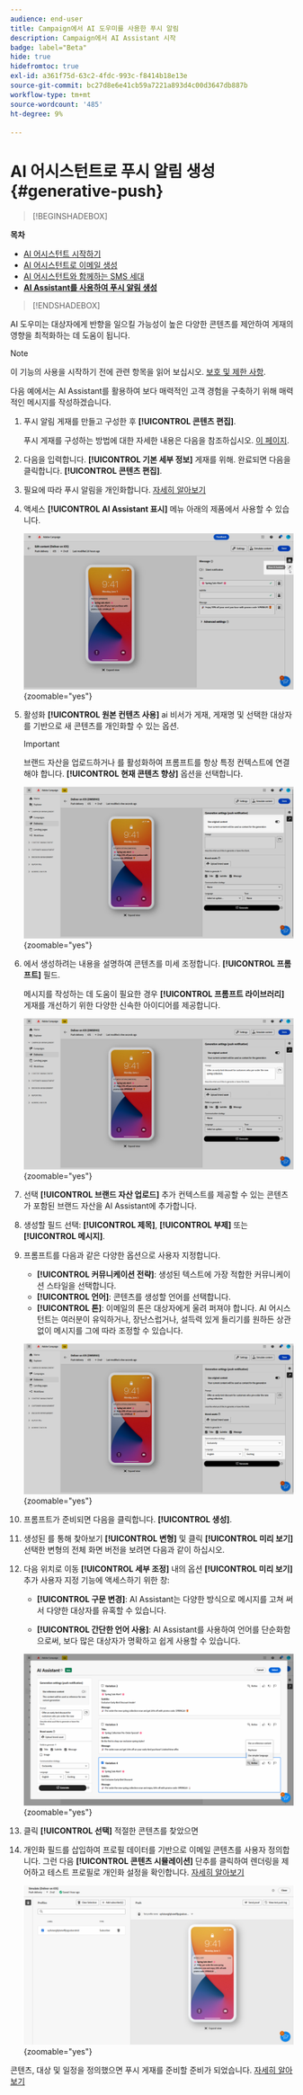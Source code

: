 ```yaml
---
audience: end-user
title: Campaign에서 AI 도우미를 사용한 푸시 알림
description: Campaign에서 AI Assistant 시작
badge: label="Beta"
hide: true
hidefromtoc: true
exl-id: a361f75d-63c2-4fdc-993c-f8414b18e13e
source-git-commit: bc27d8e6e41cb59a7221a893d4c00d3647db887b
workflow-type: tm+mt
source-wordcount: '485'
ht-degree: 9%

---
```


# AI 어시스턴트로 푸시 알림 생성 {#generative-push}

>[!BEGINSHADEBOX]

**목차**

* [AI 어시스턴트 시작하기](generative-gs.md)
* [AI 어시스턴트로 이메일 생성](generative-content.md)
* [AI 어시스턴트와 함께하는 SMS 세대](generative-sms.md)
* **[AI Assistant를 사용하여 푸시 알림 생성](generative-push.md)**

>[!ENDSHADEBOX]


AI 도우미는 대상자에게 반향을 일으킬 가능성이 높은 다양한 콘텐츠를 제안하여 게재의 영향을 최적화하는 데 도움이 됩니다.

>[!NOTE]
>
>이 기능의 사용을 시작하기 전에 관련 항목을 읽어 보십시오. [보호 및 제한 사항](generative-gs.md#guardrails-and-limitations).

다음 예에서는 AI Assistant를 활용하여 보다 매력적인 고객 경험을 구축하기 위해 매력적인 메시지를 작성하겠습니다.

1. 푸시 알림 게재를 만들고 구성한 후 **[!UICONTROL 콘텐츠 편집]**.

   푸시 게재를 구성하는 방법에 대한 자세한 내용은 다음을 참조하십시오. [이 페이지](../push/create-push.md).

1. 다음을 입력합니다. **[!UICONTROL 기본 세부 정보]** 게재를 위해. 완료되면 다음을 클릭합니다. **[!UICONTROL 콘텐츠 편집]**.

1. 필요에 따라 푸시 알림을 개인화합니다. [자세히 알아보기](../push/content-push.md)

1. 액세스 **[!UICONTROL AI Assistant 표시]** 메뉴 아래의 제품에서 사용할 수 있습니다.

   ![](assets/push-genai-1.png){zoomable=&quot;yes&quot;}

1. 활성화 **[!UICONTROL 원본 컨텐츠 사용]** ai 비서가 게재, 게재명 및 선택한 대상자를 기반으로 새 콘텐츠를 개인화할 수 있는 옵션.

   >[!IMPORTANT]
   >
   > 브랜드 자산을 업로드하거나 를 활성화하여 프롬프트를 항상 특정 컨텍스트에 연결해야 합니다. **[!UICONTROL 현재 콘텐츠 향상]** 옵션을 선택합니다.

   ![](assets/push-genai-3.png){zoomable=&quot;yes&quot;}

1. 에서 생성하려는 내용을 설명하여 콘텐츠를 미세 조정합니다. **[!UICONTROL 프롬프트]** 필드.

   메시지를 작성하는 데 도움이 필요한 경우 **[!UICONTROL 프롬프트 라이브러리]** 게재를 개선하기 위한 다양한 신속한 아이디어를 제공합니다.

   ![](assets/push-genai-2.png){zoomable=&quot;yes&quot;}

1. 선택 **[!UICONTROL 브랜드 자산 업로드]** 추가 컨텍스트를 제공할 수 있는 콘텐츠가 포함된 브랜드 자산을 AI Assistant에 추가합니다.

1. 생성할 필드 선택: **[!UICONTROL 제목]**, **[!UICONTROL 부제]** 또는 **[!UICONTROL 메시지]**.

1. 프롬프트를 다음과 같은 다양한 옵션으로 사용자 지정합니다.

   * **[!UICONTROL 커뮤니케이션 전략]**: 생성된 텍스트에 가장 적합한 커뮤니케이션 스타일을 선택합니다.
   * **[!UICONTROL 언어]**: 콘텐츠를 생성할 언어를 선택합니다.
   * **[!UICONTROL 톤]**: 이메일의 톤은 대상자에게 울려 퍼져야 합니다. AI 어시스턴트는 여러분이 유익하거나, 장난스럽거나, 설득력 있게 들리기를 원하든 상관없이 메시지를 그에 따라 조정할 수 있습니다.

   ![](assets/push-genai-4.png){zoomable=&quot;yes&quot;}

1. 프롬프트가 준비되면 다음을 클릭합니다. **[!UICONTROL 생성]**.

1. 생성된 를 통해 찾아보기 **[!UICONTROL 변형]** 및 클릭 **[!UICONTROL 미리 보기]** 선택한 변형의 전체 화면 버전을 보려면 다음과 같이 하십시오.

1. 다음 위치로 이동 **[!UICONTROL 세부 조정]** 내의 옵션 **[!UICONTROL 미리 보기]** 추가 사용자 지정 기능에 액세스하기 위한 창:

   * **[!UICONTROL 구문 변경]**: AI Assistant는 다양한 방식으로 메시지를 고쳐 써서 다양한 대상자를 유혹할 수 있습니다.

   * **[!UICONTROL 간단한 언어 사용]**: AI Assistant를 사용하여 언어를 단순화함으로써, 보다 많은 대상자가 명확하고 쉽게 사용할 수 있습니다.

   ![](assets/push-genai-5.png){zoomable=&quot;yes&quot;}

1. 클릭 **[!UICONTROL 선택]** 적절한 콘텐츠를 찾았으면

1. 개인화 필드를 삽입하여 프로필 데이터를 기반으로 이메일 콘텐츠를 사용자 정의합니다. 그런 다음 **[!UICONTROL 콘텐츠 시뮬레이션]** 단추를 클릭하여 렌더링을 제어하고 테스트 프로필로 개인화 설정을 확인합니다. [자세히 알아보기](../preview-test/preview-content.md)

   ![](assets/push-genai-6.png){zoomable=&quot;yes&quot;}

콘텐츠, 대상 및 일정을 정의했으면 푸시 게재를 준비할 준비가 되었습니다. [자세히 알아보기](../monitor/prepare-send.md)

